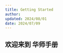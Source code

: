 ```yaml
---
title: Getting Started
author: 
updated: 2024/08/01
date: 2024/07/09
---
```


## 欢迎来到 **华师手册**

<!-- 华师手册是一个华南师范大学校园信息聚合的项目，希望能为华师的学生提供信息聚合和查询服务。本项目由华师学生发起，欢迎所有华师人参与建设。

因为第一版编写成员主要来自于广州国际校区，所以内容会偏重于广州国际校区。希望能联合五山校区、大学城校区，逐步完善内容，最终汇聚散布世界各地的华师人，一起完善这份手册。

华师手册目前部署在 [Vercel](https://vercel.com) 上，有时可能会因为各种原因，出现访问不通畅的情况。

我们搭建了一个状态页：https://status.scnusw.online，用于监控华师手册站点的在线情况。

欢迎有能力的同学搭建不同部署方案的镜像站，这样如果主站遇到了无法访问的问题，同学们可以打开状态页，寻找可以连接的镜像站。 -->

<script>
  // #758
  document.getElementsByClassName('md-nav__title')[1].click()
</script>